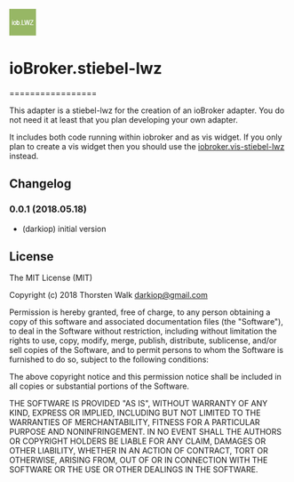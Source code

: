![Logo](admin/stiebel-lwz.png)
# ioBroker.stiebel-lwz
=================

This adapter is a stiebel-lwz for the creation of an ioBroker adapter. You do not need it at least that you plan developing your own adapter.

It includes both code running within iobroker and as vis widget. If you only plan to create a vis widget then you should use the [iobroker.vis-stiebel-lwz](https://github.com/ioBroker/ioBroker.vis-stiebel-lwz) instead.

## Changelog

### 0.0.1 (2018.05.18)
* (darkiop) initial version

## License
The MIT License (MIT)

Copyright (c) 2018 Thorsten Walk <darkiop@gmail.com>

Permission is hereby granted, free of charge, to any person obtaining a copy
of this software and associated documentation files (the "Software"), to deal
in the Software without restriction, including without limitation the rights
to use, copy, modify, merge, publish, distribute, sublicense, and/or sell
copies of the Software, and to permit persons to whom the Software is
furnished to do so, subject to the following conditions:

The above copyright notice and this permission notice shall be included in
all copies or substantial portions of the Software.

THE SOFTWARE IS PROVIDED "AS IS", WITHOUT WARRANTY OF ANY KIND, EXPRESS OR
IMPLIED, INCLUDING BUT NOT LIMITED TO THE WARRANTIES OF MERCHANTABILITY,
FITNESS FOR A PARTICULAR PURPOSE AND NONINFRINGEMENT. IN NO EVENT SHALL THE
AUTHORS OR COPYRIGHT HOLDERS BE LIABLE FOR ANY CLAIM, DAMAGES OR OTHER
LIABILITY, WHETHER IN AN ACTION OF CONTRACT, TORT OR OTHERWISE, ARISING FROM,
OUT OF OR IN CONNECTION WITH THE SOFTWARE OR THE USE OR OTHER DEALINGS IN
THE SOFTWARE.
